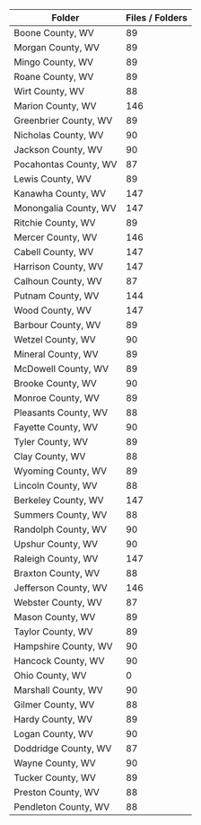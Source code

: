 | Folder                |   Files / Folders |
|-----------------------|-------------------|
| Boone County, WV      |                89 |
| Morgan County, WV     |                89 |
| Mingo County, WV      |                89 |
| Roane County, WV      |                89 |
| Wirt County, WV       |                88 |
| Marion County, WV     |               146 |
| Greenbrier County, WV |                89 |
| Nicholas County, WV   |                90 |
| Jackson County, WV    |                90 |
| Pocahontas County, WV |                87 |
| Lewis County, WV      |                89 |
| Kanawha County, WV    |               147 |
| Monongalia County, WV |               147 |
| Ritchie County, WV    |                89 |
| Mercer County, WV     |               146 |
| Cabell County, WV     |               147 |
| Harrison County, WV   |               147 |
| Calhoun County, WV    |                87 |
| Putnam County, WV     |               144 |
| Wood County, WV       |               147 |
| Barbour County, WV    |                89 |
| Wetzel County, WV     |                90 |
| Mineral County, WV    |                89 |
| McDowell County, WV   |                89 |
| Brooke County, WV     |                90 |
| Monroe County, WV     |                89 |
| Pleasants County, WV  |                88 |
| Fayette County, WV    |                90 |
| Tyler County, WV      |                89 |
| Clay County, WV       |                88 |
| Wyoming County, WV    |                89 |
| Lincoln County, WV    |                88 |
| Berkeley County, WV   |               147 |
| Summers County, WV    |                88 |
| Randolph County, WV   |                90 |
| Upshur County, WV     |                90 |
| Raleigh County, WV    |               147 |
| Braxton County, WV    |                88 |
| Jefferson County, WV  |               146 |
| Webster County, WV    |                87 |
| Mason County, WV      |                89 |
| Taylor County, WV     |                89 |
| Hampshire County, WV  |                90 |
| Hancock County, WV    |                90 |
| Ohio County, WV       |                 0 |
| Marshall County, WV   |                90 |
| Gilmer County, WV     |                88 |
| Hardy County, WV      |                89 |
| Logan County, WV      |                90 |
| Doddridge County, WV  |                87 |
| Wayne County, WV      |                90 |
| Tucker County, WV     |                89 |
| Preston County, WV    |                88 |
| Pendleton County, WV  |                88 |